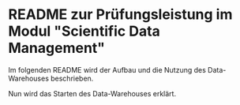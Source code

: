 # README zur Prüfungsleistung im Modul "Scientific Data Management"

Im folgenden README wird der Aufbau und die Nutzung des Data-Warehouses beschrieben. 


Nun wird das Starten des Data-Warehouses erklärt.